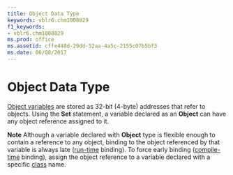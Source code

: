 ```yaml
---
title: Object Data Type
keywords: vblr6.chm1008829
f1_keywords:
- vblr6.chm1008829
ms.prod: office
ms.assetid: cffe448d-29dd-52aa-4a5c-2155c07b5bf3
ms.date: 06/08/2017
---
```



# Object Data Type

[Object variables](../../Glossary/vbe-glossary.md) are stored as 32-bit (4-byte) addresses that refer to objects. Using the **Set** statement, a variable declared as an **Object** can have any object reference assigned to it.


 **Note** Although a variable declared with **Object** type is flexible enough to contain a reference to any object, binding to the object referenced by that variable is always late ([run-time](../../Glossary/vbe-glossary.md) binding). To force early binding ([compile-time](../../Glossary/vbe-glossary.md) binding), assign the object reference to a variable declared with a specific [class](../../Glossary/vbe-glossary.md) name.


